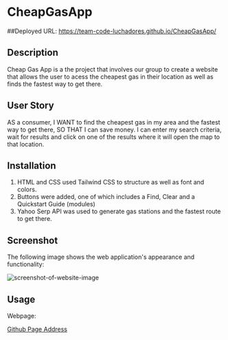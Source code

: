 # CheapGasApp

##Deployed URL: https://team-code-luchadores.github.io/CheapGasApp/

## Description

Cheap Gas App is a the project that involves our group to create a website that allows the user to acess the cheapest gas in their location
as well as finds the fastest way to get there.

## User Story

AS a consumer, I WANT to find the cheapest gas in my area and the fastest way to get there, SO THAT I can save money.  I can enter my search criteria, wait for results and click on one of the results where it will open the map to that location.


## Installation
1. HTML and CSS used Tailwind CSS to structure as well as font and colors.
2. Buttons were added, one of which includes a Find, Clear and  a Quickstart Guide (modules)
3. Yahoo Serp API was used to generate gas stations and the fastest route to get there.

## Screenshot

The following image shows the web application's appearance and functionality:

![screenshot-of-website-image](./Screenshot%202023-01-18%20at%2010.52.32%20PM.png)


## Usage

Webpage:

 [Github Page Address](https://github.com/Team-Code-Luchadores/CheapGasApp)


